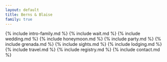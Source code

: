 ```yaml
---
layout: default
title: Berns & Blaise
family: true
---
```


{% include intro-family.md %}
{% include wait.md %}
{% include wedding.md %}
{% include honeymoon.md %}
{% include party.md %}
{% include grenada.md %}
{% include sights.md %}
{% include lodging.md %}
{% include travel.md %}
{% include registry.md %}
{% include contact.md %}
